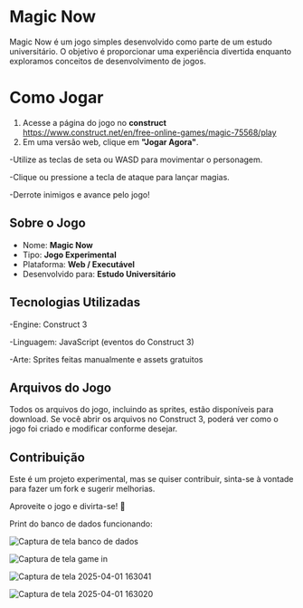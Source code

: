# Magic Now

Magic Now é um jogo simples desenvolvido como parte de um estudo universitário. O objetivo é proporcionar uma experiência divertida enquanto exploramos conceitos de desenvolvimento de jogos.

# Como Jogar

1. Acesse a página do jogo no **construct** https://www.construct.net/en/free-online-games/magic-75568/play
2. Em uma versão web, clique em **"Jogar Agora"**.
   
-Utilize as teclas de seta ou WASD para movimentar o personagem.

-Clique ou pressione a tecla de ataque para lançar magias.

-Derrote inimigos e avance pelo jogo!


## Sobre o Jogo

- Nome: **Magic Now**
- Tipo: **Jogo Experimental**
- Plataforma: **Web / Executável**
- Desenvolvido para: **Estudo Universitário**

## Tecnologias Utilizadas

-Engine: Construct 3

-Linguagem: JavaScript (eventos do Construct 3)

-Arte: Sprites feitas manualmente e assets gratuitos

## Arquivos do Jogo

Todos os arquivos do jogo, incluindo as sprites, estão disponíveis para download. Se você abrir os arquivos no Construct 3, poderá ver como o jogo foi criado e modificar conforme desejar.

## Contribuição

Este é um projeto experimental, mas se quiser contribuir, sinta-se à vontade para fazer um fork e sugerir melhorias.


Aproveite o jogo e divirta-se! 🚀

Print do banco de dados funcionando:

![Captura de tela banco de dados](https://github.com/user-attachments/assets/ab02edca-aad4-4998-98e4-57fee41fb56e)

![Captura de tela game in](https://github.com/user-attachments/assets/0e964fc0-9aec-4d59-999c-86a33930b77b)

![Captura de tela 2025-04-01 163041](https://github.com/user-attachments/assets/a999789f-19d9-45ad-a691-1bd4a86e4b63)

![Captura de tela 2025-04-01 163020](https://github.com/user-attachments/assets/3c7d615f-af0c-4924-a438-ec30dd404ec4)



